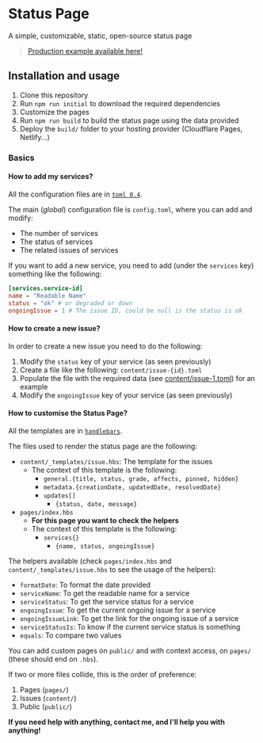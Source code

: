 # Status Page
A simple, customizable, static, open-source status page

> [Production example available here!](https://status.1416.info)

## Installation and usage
1. Clone this repository
2. Run ``npm run initial`` to download the required dependencies
3. Customize the pages
4. Run ``npm run build`` to build the status page using the data provided
5. Deploy the ``build/`` folder to your hosting provider (Cloudflare Pages, Netlify...)

### Basics
#### How to add my services?
All the configuration files are in [``toml 0.4``](https://learnxinyminutes.com/docs/toml/).

The main (_global_) configuration file is ``config.toml``, where you can add and modify:
- The number of services
- The status of services
- The related issues of services

If you want to add a new service, you need to add (under the ``services`` key) something like the following:
```toml
[services.service-id]
name = "Readable Name"
status = "ok" # or degraded or down
ongoingIssue = 1 # The issue ID, could be null is the status is ok
```

#### How to create a new issue?
In order to create a new issue you need to do the following:
1. Modify the ``status`` key of your service (as seen previously)
2. Create a file like the following: ``content/issue-{id}.toml``
3. Populate the file with the required data (see [content/issue-1.toml](content/issue-1.toml)) for an example
4. Modify the ``ongoingIssue`` key of your service (as seen previously)

#### How to customise the Status Page?
All the templates are in [``handlebars``](https://handlebarsjs.com/guide/).

The files used to render the status page are the following:
- ``content/_templates/issue.hbs``: The template for the issues
  - The context of this template is the following:
    - ``general.{title, status, grade, affects, pinned, hidden}``
    - ``metadata.{creationDate, updatedDate, resolvedDate}``
    - ``updates[]``
      - ``{status, date, message}``
- ``pages/index.hbs``
  - **For this page you want to check the helpers**
  - The context of this template is the following:
    - ``services{}``
      - ``{name, status, ongoingIssue}``

The helpers available (check ``pages/index.hbs`` and ``content/_templates/issue.hbs`` to see the usage of the helpers):
- ``formatDate``: To format the date provided
- ``serviceName``: To get the readable name for a service
- ``serviceStatus``: To get the service status for a service
- ``ongoingIssue``: To get the current ongoing issue for a service
- ``ongoingIssueLink``: To get the link for the ongoing issue of a service
- ``serviceStatusIs``: To know if the current service status is something
- ``equals``: To compare two values

You can add custom pages on ``public/`` and with context access, on ``pages/`` (these should end on ``.hbs``).

If two or more files collide, this is the order of preference:
1. Pages (``pages/``)
2. Issues (``content/``)
3. Public (``public/``)

**If you need help with anything, contact me, and I'll help you with anything!**
